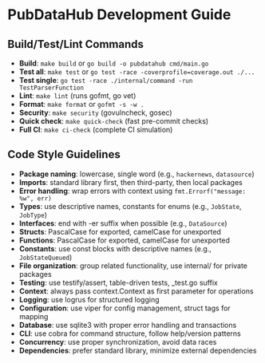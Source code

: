 # PubDataHub Development Guide

## Build/Test/Lint Commands
- **Build**: `make build` or `go build -o pubdatahub cmd/main.go`
- **Test all**: `make test` or `go test -race -coverprofile=coverage.out ./...`
- **Test single**: `go test -race ./internal/command -run TestParserFunction`
- **Lint**: `make lint` (runs gofmt, go vet)
- **Format**: `make format` or `gofmt -s -w .`
- **Security**: `make security` (govulncheck, gosec)
- **Quick check**: `make quick-check` (fast pre-commit checks)
- **Full CI**: `make ci-check` (complete CI simulation)

## Code Style Guidelines
- **Package naming**: lowercase, single word (e.g., `hackernews`, `datasource`)
- **Imports**: standard library first, then third-party, then local packages
- **Error handling**: wrap errors with context using `fmt.Errorf("message: %w", err)`
- **Types**: use descriptive names, constants for enums (e.g., `JobState`, `JobType`)
- **Interfaces**: end with -er suffix when possible (e.g., `DataSource`)
- **Structs**: PascalCase for exported, camelCase for unexported
- **Functions**: PascalCase for exported, camelCase for unexported
- **Constants**: use const blocks with descriptive names (e.g., `JobStateQueued`)
- **File organization**: group related functionality, use internal/ for private packages
- **Testing**: use testify/assert, table-driven tests, _test.go suffix
- **Context**: always pass context.Context as first parameter for operations
- **Logging**: use logrus for structured logging
- **Configuration**: use viper for config management, struct tags for mapping
- **Database**: use sqlite3 with proper error handling and transactions
- **CLI**: use cobra for command structure, follow help/version patterns
- **Concurrency**: use proper synchronization, avoid data races
- **Dependencies**: prefer standard library, minimize external dependencies